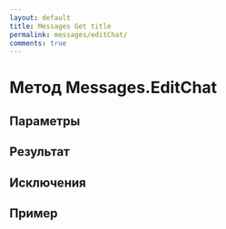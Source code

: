 ```yaml
---
layout: default
title: Messages Get title
permalink: messages/editChat/
comments: true
---
```

# Метод Messages.EditChat

## Параметры

## Результат

## Исключения

## Пример
```csharp

```
